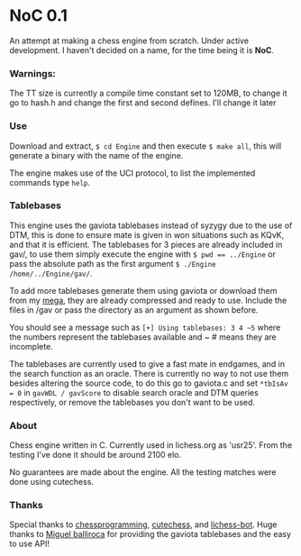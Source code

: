 # NoC 0.1

An attempt at making a chess engine from scratch. Under active development. I haven't decided on a name, for the time being it is **NoC**.

### Warnings: 

The TT size is currently a compile time constant set to 120MB, to change it go to hash.h and change the first and second defines. I'll change it later

### Use

Download and extract, `$ cd Engine` and then execute `$ make all`, this will generate a binary with the name of the engine.

The engine makes use of the UCI protocol, to list the implemented commands type `help`.

### Tablebases

This engine uses the gaviota tablebases instead of syzygy due to the use of DTM, this is done to ensure mate is given in won situations such as KQvK, and that it is efficient. The tablebases for 3 pieces are already included in gav/, to use them simply execute the engine with `$ pwd == ../Engine` or pass the absolute path as the first argument `$ ./Engine /home/../Engine/gav/`.

To add more tablebases generate them using gaviota or download them from my [mega](https://mega.nz/#F!ieIyCASL!e6TIDQJuQSgjee8VlRwEMQ), they are already compressed and ready to use. Include the files in /gav or pass the directory as an argument as shown before.

You should see a message such as `[+] Using tablebases: 3 4 ~5` where the numbers represent the tablebases available and ~ # means they are incomplete.

The tablebases are currently used to give a fast mate in endgames, and in the search function as an oracle. There is currently no way to not use them besides altering the source code, to do this go to gaviota.c and set `*tbIsAv = 0` in `gavWDL / gavScore` to disable search oracle and DTM queries respectively, or remove the tablebases you don't want to be used.

### About

Chess engine written in C. Currently used in lichess.org as 'usr25'. From the testing I've done it should be around 2100 elo.

No guarantees are made about the engine. All the testing matches were done using cutechess.

### Thanks

Special thanks to [chessprogramming](https://www.chessprogramming.org/Main_Page), [cutechess](https://github.com/cutechess/cutechess), and [lichess-bot](https://github.com/careless25/lichess-bot). Huge thanks to [Miguel balliroca](https://sites.google.com/site/gaviotachessengine/Home/endgame-tablebases-1) for providing the gaviota tablebases and the easy to use API!
